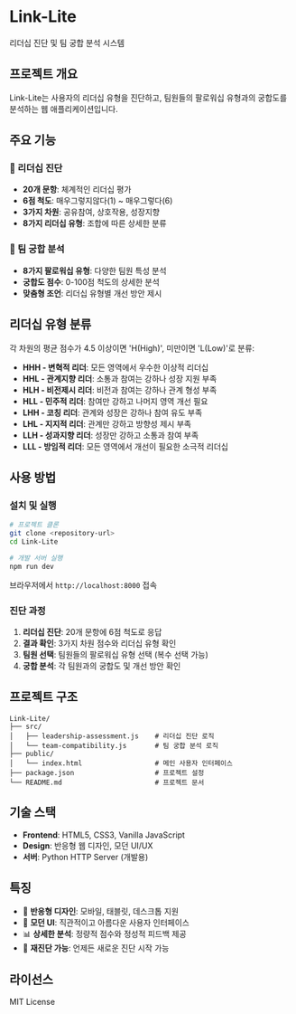 # Link-Lite

리더십 진단 및 팀 궁합 분석 시스템

## 프로젝트 개요

Link-Lite는 사용자의 리더십 유형을 진단하고, 팀원들의 팔로워십 유형과의 궁합도를 분석하는 웹 애플리케이션입니다.

## 주요 기능

### 🎯 리더십 진단
- **20개 문항**: 체계적인 리더십 평가
- **6점 척도**: 매우그렇지않다(1) ~ 매우그렇다(6)
- **3가지 차원**: 공유참여, 상호작용, 성장지향
- **8가지 리더십 유형**: 조합에 따른 상세한 분류

### 🤝 팀 궁합 분석
- **8가지 팔로워십 유형**: 다양한 팀원 특성 분석
- **궁합도 점수**: 0-100점 척도의 상세한 분석
- **맞춤형 조언**: 리더십 유형별 개선 방안 제시

## 리더십 유형 분류

각 차원의 평균 점수가 4.5 이상이면 'H(High)', 미만이면 'L(Low)'로 분류:

- **HHH - 변혁적 리더**: 모든 영역에서 우수한 이상적 리더십
- **HHL - 관계지향 리더**: 소통과 참여는 강하나 성장 지원 부족
- **HLH - 비전제시 리더**: 비전과 참여는 강하나 관계 형성 부족
- **HLL - 민주적 리더**: 참여만 강하고 나머지 영역 개선 필요
- **LHH - 코칭 리더**: 관계와 성장은 강하나 참여 유도 부족
- **LHL - 지지적 리더**: 관계만 강하고 방향성 제시 부족
- **LLH - 성과지향 리더**: 성장만 강하고 소통과 참여 부족
- **LLL - 방임적 리더**: 모든 영역에서 개선이 필요한 소극적 리더십

## 사용 방법

### 설치 및 실행

```bash
# 프로젝트 클론
git clone <repository-url>
cd Link-Lite

# 개발 서버 실행
npm run dev
```

브라우저에서 `http://localhost:8000` 접속

### 진단 과정

1. **리더십 진단**: 20개 문항에 6점 척도로 응답
2. **결과 확인**: 3가지 차원 점수와 리더십 유형 확인
3. **팀원 선택**: 팀원들의 팔로워십 유형 선택 (복수 선택 가능)
4. **궁합 분석**: 각 팀원과의 궁합도 및 개선 방안 확인

## 프로젝트 구조

```
Link-Lite/
├── src/
│   ├── leadership-assessment.js    # 리더십 진단 로직
│   └── team-compatibility.js       # 팀 궁합 분석 로직
├── public/
│   └── index.html                  # 메인 사용자 인터페이스
├── package.json                    # 프로젝트 설정
└── README.md                       # 프로젝트 문서
```

## 기술 스택

- **Frontend**: HTML5, CSS3, Vanilla JavaScript
- **Design**: 반응형 웹 디자인, 모던 UI/UX
- **서버**: Python HTTP Server (개발용)

## 특징

- 📱 **반응형 디자인**: 모바일, 태블릿, 데스크톱 지원
- 🎨 **모던 UI**: 직관적이고 아름다운 사용자 인터페이스
- 📊 **상세한 분석**: 정량적 점수와 정성적 피드백 제공
- 🔄 **재진단 가능**: 언제든 새로운 진단 시작 가능

## 라이선스

MIT License